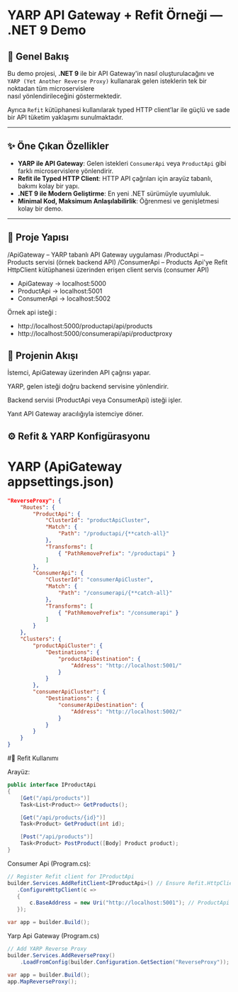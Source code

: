 # YARP API Gateway + Refit Örneği — .NET 9 Demo


## 📌 Genel Bakış

Bu demo projesi, **.NET 9** ile bir API Gateway'in nasıl oluşturulacağını ve  
`YARP (Yet Another Reverse Proxy)` kullanarak gelen isteklerin tek bir noktadan tüm microservislere  
nasıl yönlendirileceğini göstermektedir.  

Ayrıca `Refit` kütüphanesi kullanılarak typed HTTP client’lar ile güçlü ve sade bir API tüketim yaklaşımı sunulmaktadır.

---

## ✨ Öne Çıkan Özellikler

- **YARP ile API Gateway**: Gelen istekleri `ConsumerApi` veya `ProductApi` gibi farklı microservislere yönlendirir.  
- **Refit ile Typed HTTP Client**: HTTP API çağrıları için arayüz tabanlı, bakımı kolay bir yapı.  
- **.NET 9 ile Modern Geliştirme**: En yeni .NET sürümüyle uyumluluk.  
- **Minimal Kod, Maksimum Anlaşılabilirlik**: Öğrenmesi ve genişletmesi kolay bir demo.

---

## 📂 Proje Yapısı

/ApiGateway – YARP tabanlı API Gateway uygulaması
/ProductApi – Products servisi (örnek backend API)
/ConsumerApi – Products Api'ye Refit HttpClient kütüphanesi üzerinden erişen client servis (consumer API)

- ApiGateway -> localhost:5000
- ProductApi -> localhost:5001
- ConsumerApi -> localhost:5002

Örnek api isteği :
- http://localhost:5000/productapi/api/products
- http://localhost:5000/consumerapi/api/productproxy

## 🔄 Projenin Akışı

İstemci, ApiGateway üzerinden API çağrısı yapar.

YARP, gelen isteği doğru backend servisine yönlendirir.

Backend servisi (ProductApi veya ConsumerApi) isteği işler.

Yanıt API Gateway aracılığıyla istemciye döner.


## ⚙️ Refit & YARP Konfigürasyonu

# YARP (ApiGateway appsettings.json)

```json
"ReverseProxy": {
    "Routes": {
        "ProductApi": {
            "ClusterId": "productApiCluster",
            "Match": {
                "Path": "/productapi/{**catch-all}"
            },
            "Transforms": [
                { "PathRemovePrefix": "/productapi" }
            ]
        },
        "ConsumerApi": {
            "ClusterId": "consumerApiCluster",
            "Match": {
                "Path": "/consumerapi/{**catch-all}"
            },
            "Transforms": [
                { "PathRemovePrefix": "/consumerapi" }
            ]
        }
    },
    "Clusters": {
        "productApiCluster": {
            "Destinations": {
                "productApiDestination": {
                    "Address": "http://localhost:5001/"
                }
            }
        },
        "consumerApiCluster": {
            "Destinations": {
                "consumerApiDestination": {
                    "Address": "http://localhost:5002/"
                }
            }
        }
    }
}
```

#🔹 Refit Kullanımı

Arayüz:

```csharp
public interface IProductApi
{
    [Get("/api/products")]
    Task<List<Product>> GetProducts();

    [Get("/api/products/{id}")]
    Task<Product> GetProduct(int id);

    [Post("/api/products")]
    Task<Product> PostProduct([Body] Product product);
}
```

Consumer Api (Program.cs):

```csharp
// Register Refit client for IProductApi
builder.Services.AddRefitClient<IProductApi>() // Ensure Refit.HttpClientFactory package is installed
   .ConfigureHttpClient(c =>
   {
       c.BaseAddress = new Uri("http://localhost:5001"); // ProductApi URL
   });

var app = builder.Build();
```

Yarp Api Gateway (Program.cs)
```csharp
// Add YARP Reverse Proxy
builder.Services.AddReverseProxy()
    .LoadFromConfig(builder.Configuration.GetSection("ReverseProxy"));

var app = builder.Build();
app.MapReverseProxy();
```
